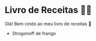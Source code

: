 # Livro de Receitas :man_cook:

Olá! Bem cindo ao meu livro de receitas :wave:

- Strogonoff de frango
